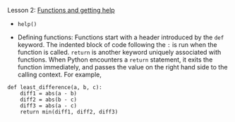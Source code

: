 Lesson 2: [Functions and getting help](https://www.kaggle.com/colinmorris/functions-and-getting-help)

- ```help()```

- Defining functions: Functions start with a header introduced by the ```def``` keyword. 
The indented block of code following the ```:``` is run when the function is called.
```return``` is another keyword uniquely associated with functions. When Python encounters a ```return``` statement, it exits the function immediately, 
and passes the value on the right hand side to the calling context. For example, 

```
def least_difference(a, b, c):
    diff1 = abs(a - b)
    diff2 = abs(b - c)
    diff3 = abs(a - c)
    return min(diff1, diff2, diff3)
```

